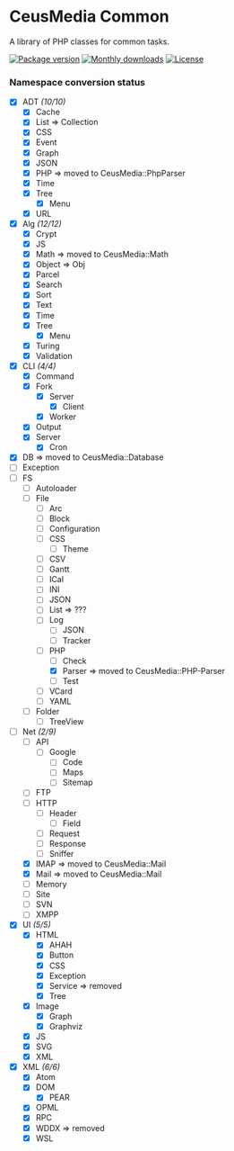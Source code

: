 # CeusMedia Common

A library of PHP classes for common tasks.

[![Package version](http://img.shields.io/packagist/v/ceus-media/common.svg?style=flat-square)](https://packagist.org/packages/ceus-media/common)
[![Monthly downloads](http://img.shields.io/packagist/dt/ceus-media/common.svg?style=flat-square)](https://packagist.org/packages/ceus-media/common)
[![License](https://img.shields.io/packagist/l/ceus-media/common.svg?style=flat-square)](https://packagist.org/packages/ceus-media/common)



### Namespace conversion status

- [x] ADT *(10/10)*
	- [x] Cache
	- [x] List => Collection
	- [x] CSS
	- [x] Event
	- [x] Graph
	- [x] JSON
	- [x] PHP => moved to CeusMedia::PhpParser
	- [x] Time
	- [x] Tree
		- [x] Menu
	- [x] URL
- [x] Alg *(12/12)*
	- [x] Crypt
	- [x] JS
	- [x] Math => moved to CeusMedia::Math
	- [x] Object => Obj
	- [x] Parcel
	- [x] Search
	- [x] Sort
	- [x] Text
	- [x] Time
	- [x] Tree
		- [x] Menu
	- [x] Turing
	- [x] Validation
- [x] CLI  *(4/4)*
	- [x] Command
	- [x] Fork
		- [x] Server
			- [x] Client
		- [x] Worker
	- [x] Output
	- [x] Server
		- [x] Cron
- [x] DB => moved to CeusMedia::Database
- [ ] Exception
- [ ] FS
	- [ ] Autoloader
	- [ ] File
		- [ ] Arc
		- [ ] Block
		- [ ] Configuration
		- [ ] CSS
			- [ ] Theme
		- [ ] CSV
		- [ ] Gantt
		- [ ] ICal
		- [ ] INI
		- [ ] JSON
		- [ ] List => ???
		- [ ] Log
			- [ ] JSON
			- [ ] Tracker
		- [ ] PHP
			- [ ] Check
			- [x] Parser => moved to CeusMedia::PHP-Parser
			- [ ] Test
		- [ ] VCard
		- [ ] YAML
	- [ ] Folder
		- [ ] TreeView
- [ ] Net *(2/9)*
	- [ ] API
		- [ ] Google
			- [ ] Code
			- [ ] Maps
			- [ ] Sitemap
	- [ ] FTP
	- [ ] HTTP
		- [ ] Header
			- [ ] Field
		- [ ] Request
		- [ ] Response
		- [ ] Sniffer
	- [x] IMAP => moved to CeusMedia::Mail
	- [x] Mail => moved to CeusMedia::Mail
	- [ ] Memory
	- [ ] Site
	- [ ] SVN
	- [ ] XMPP
- [x] UI *(5/5)*
	- [x] HTML
		- [x] AHAH
		- [x] Button
		- [x] CSS
		- [x] Exception
		- [x] Service => removed
		- [x] Tree
	- [x] Image
		- [x] Graph
		- [x] Graphviz
	- [x] JS
	- [x] SVG
	- [x] XML
- [x] XML *(6/6)*
	- [x] Atom
	- [x] DOM
		- [x] PEAR
	- [x] OPML
	- [x] RPC
	- [x] WDDX => removed
	- [x] WSL
